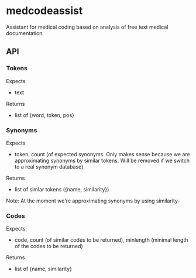 # medcodeassist
Assistant for medical coding based on analysis of free text medical documentation

## API

### Tokens

Expects
- text

Returns
- list of {word, token, pos}

### Synonyms
Expects
- token, count (of expected synonyms. Only makes sense because we are approximating synonyms by similar tokens. Will be removed if we switch to a real synonym database)

Returns
- list of simlar tokens ({name, similarity})

Note: At the moment we're approximating synonyms by using similarity-

### Codes
Expects:
- code, count (of similar codes to be returned), minlength (minimal length of the codes to be returned)

Returns
- list of {name, similarity}
